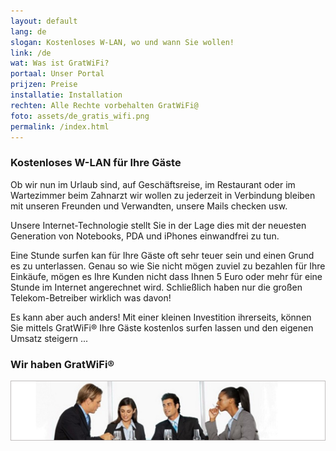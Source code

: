 ```yaml
---
layout: default
lang: de
slogan: Kostenloses W-LAN, wo und wann Sie wollen!
link: /de
wat: Was ist GratWiFi?
portaal: Unser Portal
prijzen: Preise
installatie: Installation
rechten: Alle Rechte vorbehalten GratWiFi@
foto: assets/de_gratis_wifi.png
permalink: /index.html
---
```


### Kostenloses W-LAN für Ihre Gäste

   Ob wir nun im Urlaub sind, auf Geschäftsreise, im Restaurant oder im Wartezimmer beim Zahnarzt wir wollen zu jederzeit in Verbindung bleiben mit unseren Freunden und Verwandten, unsere Mails checken usw.

   Unsere Internet-Technologie stellt Sie in der Lage dies mit der neuesten Generation von Notebooks, PDA und iPhones einwandfrei zu tun.

   Eine Stunde surfen kan für Ihre Gäste oft sehr teuer sein und einen Grund es zu unterlassen. Genau so wie Sie nicht mögen zuviel zu bezahlen für Ihre Einkäufe, mögen es Ihre Kunden nicht dass Ihnen 5 Euro oder mehr für eine Stunde im Internet angerechnet wird. Schließlich haben nur die großen Telekom-Betreiber wirklich was davon!

   Es kann aber auch anders! Mit einer kleinen Investition ihrerseits, können Sie mittels GratWiFi® Ihre Gäste kostenlos surfen lassen und den eigenen Umsatz steigern ...

### Wir haben GratWiFi®

![](assets/people.png)
